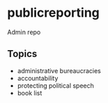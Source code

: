 # publicreporting
Admin repo

## Topics
- administrative bureaucracies
- accountability
- protecting political speech
- book list

